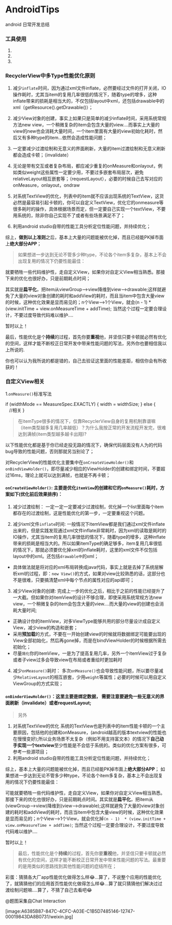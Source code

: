 # AndroidTips
android 日常开发总结

### 工具使用

1. 

2. 

3.



### RecyclerView中多Type性能优化原则  

1. 减少`inflate`时间，因为通过xml文件inflate，必然要经过文件的打开关闭，IO操作耗时，尤其当item的复用几率很低的情况下，随着type的增多，这种inflate带来的损耗是相当大的，不仅包括layout中xml，还包括drawable中的xml（getResource().getDrawable()）；

2. 减少View对象的创建，事实上如果只是简单的减少inflate时间，采用系统常规方法new view，一个稍微复杂的item会包含大量的view....而事实上大量的view的new也会消耗大量时间，一个item里面有大量的view初始化耗时，然后又有多种type的item...依然会造成性能问题；

3. 一定要减少过渡绘制和无意义的界面刷新，大量的item过渡绘制和无意义刷新都会造成卡顿；（invalidate）

4. 无论是带有交互或者复杂布局，都应减少重复的onMeasure和onlayout，例如类似weight这些属性一定要少用，不要过多嵌套布局层次，避免relativeLayout相互嵌套等；（requestLayout），必要的时候自己去写对应的onMeasure，onlayout，ondraw

5. 对系统TextView的优化，列表中的item就不应该出现系统的TextView，这货必然是最容易引起卡顿的，你可以自定义TextView，优化它的onmeasure等很多耗时的操作，具体根据场景而定，但一定要自己实现一个textView，不要用系统的，除非你自己实现不了或者有些场景满足不了；

6. 利用android studio自带的性能工具分析定位性能问题，并持续优化；

综上，**做到以上准则**之后，基本上大量的问题能被优化掉，而且已经能PK掉市面上**绝大部分APP**；

> 如果想进一步达到无论不管多少种type，不论各个item多复杂，基本上不会出现复用的情况下仍要性能最佳：

就要牺牲一些代码维护性，走自定义View，如果你对自定义View相当熟悉。那接下来的优化也很好办，只是前期耗点时间；

其实就是**扁平化**，把item从viewGroup—>view降维到view—->drawable;这样就避免了大量的view对象创建的耗时和addView的耗时，而且当item中包含大量view的时候，这种优化效果是显而易见的；n个View—>1个View，就会(n - 1)  * (view.initTime + view.onMeasureTime + addTime); 当然这个过程一定要合理设计，不要过度导致代码难以维护....

暂时以上！

最后，性能优化是个**持续**的过程，首先你要**重视**他，并坚信只要卡顿就必然有优化的空间，这样才能不断校正日常开发中带来性能问题的写法，另外你也要相信我以上所说的.

你也可以认为我所说的都是错的，自己去验证这里面的性能差距，相信你会有所收获的！


### 自定义View相关

1.`onMeasure()`标准写法

if (widthMode == MeasureSpec.EXACTLY) {
            width = widthSize;
        } else {
            //相关
            }


> 在itemType很多的情况下，仅靠RecyclerView自身的复用机制靠谱嘛（item类型越多复用几率越低）？为什么我按正常的开发流程开发完，很难达到满帧(item类型越多越卡出翔)?

以下性能优化都是基于你已经走投无路的情况下，确保代码层面没有人为的代码bug导致的性能问题，否则那就另当别论了；

对RecyclerView的性能优化主要集中在`onCreateViewHolder()`和`onBindViewHolder()`，即尽量减少相应的ViewHolder的创建和绑定时间，不要超过16ms，理论上就可以达到满帧，也就是不再卡顿；


#### `onCreateViewHolder()`: 主要是优化`itemView`的创建和它的`onMeasure()`耗时，方案如下(优化前后效果排序)：

1. 减少过渡绘制：
一定一定一定要减少过渡绘制，优化掉一个list里面每个item都存在的过渡绘制，这是性能优化的第一步，一定要重视这个问题。

2. 减少ixml文件`inflate`时间:
一般情况下itemView都是我们通过xml文件inflate出来的，但是实践发现通过xml文件inflate非常耗时，因为xml的读取是耗时的IO操作，尤其当item的复用几率很低的情况下，随着type的增多，这种inflate带来的损耗是相当大的。所以如果itemType的确足够多，item复用几率很低的情况下，那就必须要优化掉xml的inflate耗时，这里的xml文件不仅包括layout中的xml。还包括`drawable中`的xml；
- 具体做法就是将对应的xml布局转换成java代码，事实上就是去掉了系统层解析xml的过程，即：`new View()`的方式，如果对view比较熟悉的话，这部分也不是很难，只要搞清楚xml中每个节点的属性对应的api即可；

3. 减少View对象的创建:
完成上一步的优化之后，相比于之前的性能已经提升了一大截。但如果你对itemView的设计不够合理，即使采用系统常规方法new view，一个稍微复杂的item会包含大量的view....而大量的view的创建也会消耗大量时间;
- 正确设计你的itemView，对多ViewType能够共用的部分尽量设计成自定义View，减少view的构造和嵌套；
- 采用**预加载**的方式，不要在一开始创建view的时候就将数据绑定可能要出现的View全部初始化，然后再gone掉，而是在bindViewHolder的时候根据所需去初始化；
- 尽量`简化`你的itemView，一是为了提高复用几率，另外一个itemView过于复杂或者子view过多会导致view在布局或者重绘时更加耗时

4. 减少`onMeasure()`耗时：
多次`onMeasure()`也会导致性能问题，所以要尽量减少`RelativeLayout`的相互嵌套，少用`weight`等属性；必要的时候可以用自定义ViewGroup的方式实现；


####  `onBinderViewHolder()`：这里主要是绑定数据， 需要注意要避免一些无意义的界面刷新（invalidate）或者requestLayout;

> 另外
1. 对系统TextView的优化
系统的TextView也是列表中的item性能卡顿的一个主要原因，包括他的创建和onMeasure，(android越高的版本textview的性能也在慢慢变好);所以业务场景不太复杂（例如不用支持富文本）的情况下**自己动手实现一个textview**至少性能是不会低于系统的。类似的优化方案有很多，可参考一些源项目；
2. 利用android studio自带的性能工具分析定位性能问题，并持续优化；


综上，基本上大量的问题能被优化掉，而且已经能PK掉市面上**绝大部分APP**； 如果想进一步达到无论不管多少种type，不论各个item多复杂，基本上不会出现复用的情况下仍要性能最佳：

可能就要牺牲一些代码维护性，走自定义View，如果你对自定义View相当熟悉。那接下来的优化也很好办，只是前期耗点时间。其实就是**扁平化**，把item从(viewGroup—>view)降维到(view—->drawable);这样就避免了大量的view对象创建的耗时和addView的耗时，而且当item中包含大量view的时候，这种优化效果是显而易见的；n个View—>1个View，就会优化掉`(n - 1)  * (view.initTime + view.onMeasureTime + addTime)`; 当然这个过程一定要合理设计，不要过度导致代码难以维护....

暂时以上！

> 最后，性能优化是个**持续**的过程，首先你要**重视**他，并坚信只要卡顿就必然有优化的空间，这样才能不断校正日常开发中带来性能问题的写法。最重要的是用类似的思路找到其他性能问题的症结所在；

彩蛋：猜猜各大厂app性能优化做得怎么样😂...算了，不说整个应用的性能优化了，就猜猜他们的应用首页性能优化做得怎么样😂...算了就只猜猜他们解决过过渡绘制问题嘛....算了，不猜了自己去看吧😂

@题图采集自Chat Interaction

[image:A6385B87-847C-4CFC-A03E-C1B5D7485146-12747-00019843DA8B0731/weixin.jpg]


